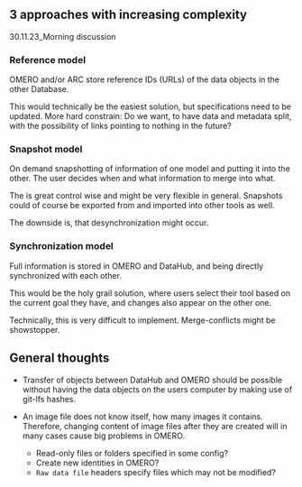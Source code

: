 ## 3 approaches with increasing complexity

30.11.23_Morning discussion

### Reference model

OMERO and/or ARC store reference IDs (URLs) of the data objects in the other Database.

This would technically be the easiest solution, but specifications need to be updated. More hard constrain: Do we want, to have data and metadata split, with the possibility of links pointing to nothing in the future?

### Snapshot model

On demand snapshotting of information of one model and putting it into the other. The user decides when and what information to merge into what.

The is great control wise and might be very flexible in general. Snapshots could of course be exported from and imported into other tools as well.

The downside is, that desynchronization might occur.

### Synchronization model

Full information is stored in OMERO and DataHub, and being directly synchronized with each other.

This would be the holy grail solution, where users select their tool based on the current goal they have, and changes also appear on the other one.

Technically, this is very difficult to implement. Merge-conflicts might be showstopper.

## General thoughts

- Transfer of objects between DataHub and OMERO should be possible without having the data objects on the users computer by making use of git-lfs hashes.

- An image file does not know itself, how many images it contains. Therefore, changing content of image files after they are created will in many cases cause big problems in OMERO.
  
  - Read-only files or folders specified in some config?
  - Create new identities in OMERO?
  - `Raw data file` headers specify files which may not be modified?
  


